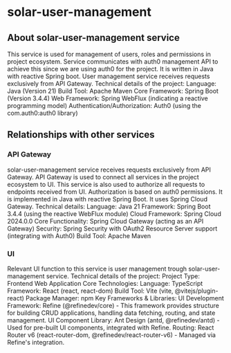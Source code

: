 # solar-user-management

## About solar-user-management service
This service is used for management of users, roles and permissions in project ecosystem. Service communicates with auth0 management API to achieve this since we are using auth0 for the project. It is written in Java with reactive Spring boot. User management service receives requests exclusively from API Gateway. Technical details of the project:
Language: Java (Version 21)
Build Tool: Apache Maven
Core Framework: Spring Boot (Version 3.4.4)
Web Framework: Spring WebFlux (indicating a reactive programming model)
Authentication/Authorization: Auth0 (using the com.auth0:auth0 library)

## Relationships with other services

### API Gateway
solar-user-management service receives requests exclusively from API Gateway. API Gateway is used to connect all services in the project ecosystem to UI. This service is also used to authorize all requests to endpoints received from UI. Authorization is based on auth0 permissions. It is implemented in Java with reactive Spring Boot. It uses Spring Cloud Gateway. Technical details:
Language: Java 21
Framework: Spring Boot 3.4.4 (using the reactive WebFlux module)
Cloud Framework: Spring Cloud 2024.0.0
Core Functionality: Spring Cloud Gateway (acting as an API Gateway)
Security: Spring Security with OAuth2 Resource Server support (integrating with Auth0)
Build Tool: Apache Maven

### UI
Relevant UI function to this service is user management trough solar-user-management service. Technical details of the project:
Project Type: Frontend Web Application
Core Technologies:
Language: TypeScript
Framework: React (react, react-dom)
Build Tool: Vite (vite, @vitejs/plugin-react)
Package Manager: npm
Key Frameworks & Libraries:
UI Development Framework: Refine (@refinedev/core) - This framework provides structure for building CRUD applications, handling data fetching, routing, and state management.
UI Component Library: Ant Design (antd, @refinedev/antd) - Used for pre-built UI components, integrated with Refine.
Routing: React Router v6 (react-router-dom, @refinedev/react-router-v6) - Managed via Refine's integration.